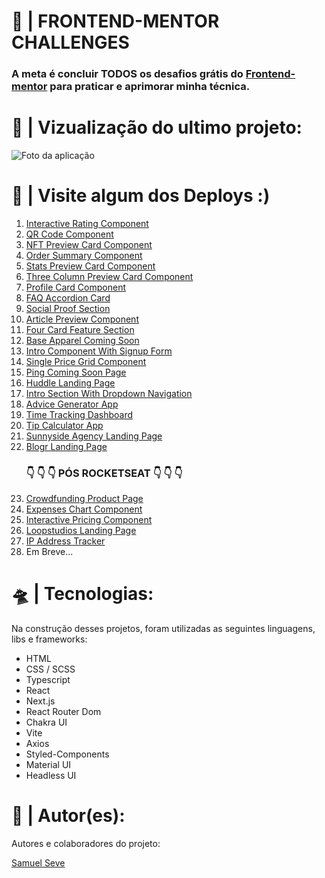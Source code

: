 <h1>🚀 | FRONTEND-MENTOR CHALLENGES</h1>
<h3>
  A meta é concluir TODOS os desafios grátis do
  <a href=" https://www.frontendmentor.io/home">Frontend-mentor</a> para
  praticar e aprimorar minha técnica.
</h3>

<h1>🔎 | Vizualização do ultimo projeto:</h1>
<img src="https://i.imgur.com/tZCBpqk.png" alt="Foto da aplicação" />

<h1>👾 | Visite algum dos Deploys :)</h1>
<ol>
  <li>
    <a href="https://interactiveratingcomponent1.netlify.app/"
      >Interactive Rating Component</a
    >
  </li>
  <li>
    <a href="https://qrcodecomponent2.netlify.app/">QR Code Component</a>
  </li>
  <li>
    <a href="https://nftpreviewcardcomponent3.netlify.app/"
      >NFT Preview Card Component</a
    >
  </li>
  <li>
    <a href="https://ordersummarycomponent4.netlify.app/"
      >Order Summary Component</a
    >
  </li>
  <li>
    <a href="https://statspreviewcardcomponent5.netlify.app/"
      >Stats Preview Card Component</a
    >
  </li>
  <li>
    <a href="https://3columnpreviewcardcomponent6.netlify.app/"
      >Three Column Preview Card Component</a
    >
  </li>
  <li>
    <a href="https://profilecardcomponent7.netlify.app/"
      >Profile Card Component</a
    >
  </li>
  <li>
    <a href="https://faqaccordioncard8.netlify.app/">FAQ Accordion Card</a>
  </li>
  <li>
    <a href="https://socialproofsection9.netlify.app/">Social Proof Section</a>
  </li>
  <li>
    <a href="https://articlepreviewcomponentmaster10.netlify.app/"
      >Article Preview Component</a
    >
  </li>
  <li>
    <a href="https://myfourcardfeaturesection11.netlify.app/"
      >Four Card Feature Section</a
    >
  </li>
  <li>
    <a href="https://baseapparelcomingsoon12.netlify.app/"
      >Base Apparel Coming Soon</a
    >
  </li>
  <li>
    <a href="https://intro-component-with-signup-form13.netlify.app/"
      >Intro Component With Signup Form</a
    >
  </li>
  <li>
    <a href="https://singlepricegridcomponent14.netlify.app/"
      >Single Price Grid Component</a
    >
  </li>
  <li>
    <a href="https://ping-coming-soon-page15.netlify.app/"
      >Ping Coming Soon Page</a
    >
  </li>
  <li>
    <a href="https://huddle-landing-page-16.netlify.app/"
      >Huddle Landing Page</a
    >
  </li>
  <li>
    <a href="https://intro-section-with-dropdown-navigation17.netlify.app/"
      >Intro Section With Dropdown Navigation</a
    >
  </li>
  <li>
    <a href="https://advice-generator-app18.netlify.app/"
      >Advice Generator App</a
    >
  </li>
  <li>
    <a href="https://time-tracking-dashboard-main19.netlify.app/"
      >Time Tracking Dashboard</a
    >
  </li>
  <li>
    <a href="https://tip-calculator-app20.netlify.app/">Tip Calculator App</a>
  </li>
  <li>
    <a href="https://sunnyside-agency-landing-page21.netlify.app/"
      >Sunnyside Agency Landing Page</a
    >
  </li>
  <li>
    <a href="https://blogr-landing-page22.netlify.app/">Blogr Landing Page</a>
  </li>
  <h3>👇 👇 👇 PÓS ROCKETSEAT 👇 👇 👇</h3>
  <li>
    <a href="https://crowdfunding-product-page-23.netlify.app/"
      >Crowdfunding Product Page</a
    >
  </li>
  <li>
    <a href="https://expenses-chart-component-24.netlify.app/"
      >Expenses Chart Component</a
    >
  </li>
  <li>
    <a href="https://interactive-pricing-component-25.netlify.app/"
      >Interactive Pricing Component</a
    >
  </li>
  <li>
    <a href="https://loopstudios-landing-page-26.netlify.app/"
      >Loopstudios Landing Page</a
    >
  </li>
  <li>
    <a href="https://ip-address-tracker-master-27.vercel.app/"
      >IP Address Tracker</a
    >
  </li>
  <li>
    Em Breve...
  </li>
</ol>

<h1>🛸 | Tecnologias:</h1>
<p>
  Na construção desses projetos, foram utilizadas as seguintes linguagens, libs
  e frameworks:
</p>
<ul>
  <li>HTML</li>
  <li>CSS / SCSS</li>
  <li>Typescript</li>
  <li>React</li>
  <li>Next.js</li>
  <li>React Router Dom</li>
  <li>Chakra UI</li>
  <li>Vite</li>
  <li>Axios</li>
  <li>Styled-Components</li>
  <li>Material UI</li>
  <li>Headless UI</li>
</ul>

<h1>👥 | Autor(es):</h1>
<p>Autores e colaboradores do projeto:</p>
<a href="https://github.com/nihilboy1">Samuel Seve</a>
